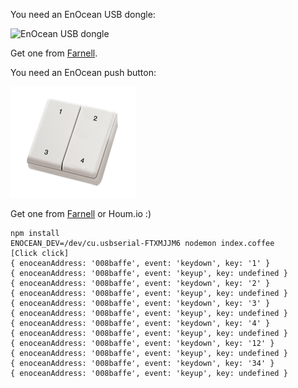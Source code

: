 You need an EnOcean USB dongle:

![EnOcean USB dongle](http://www.ehomeportal.de/shop/prodpic/BSC-EnOcean-USB-Stick-Smart-Connect-fuer-HomeMatic-CCU1-2-und-IP-Symcon-PM-0045_b_0.JPG)

Get one from [Farnell](http://uk.farnell.com/enocean/usb-300/usb-gateway-for-radio-868mhz/dp/2342011).

You need an EnOcean push button:

![Enocean push button](enocean-push-button.png)

Get one from [Farnell](http://uk.farnell.com/enocean/ptm-210/module-switch-radio-tx-868mhz/dp/2134137) or Houm.io :)

    npm install
    ENOCEAN_DEV=/dev/cu.usbserial-FTXMJJM6 nodemon index.coffee
    [Click click]
    { enoceanAddress: '008baffe', event: 'keydown', key: '1' }
    { enoceanAddress: '008baffe', event: 'keyup', key: undefined }
    { enoceanAddress: '008baffe', event: 'keydown', key: '2' }
    { enoceanAddress: '008baffe', event: 'keyup', key: undefined }
    { enoceanAddress: '008baffe', event: 'keydown', key: '3' }
    { enoceanAddress: '008baffe', event: 'keyup', key: undefined }
    { enoceanAddress: '008baffe', event: 'keydown', key: '4' }
    { enoceanAddress: '008baffe', event: 'keyup', key: undefined }
    { enoceanAddress: '008baffe', event: 'keydown', key: '12' }
    { enoceanAddress: '008baffe', event: 'keyup', key: undefined }
    { enoceanAddress: '008baffe', event: 'keydown', key: '34' }
    { enoceanAddress: '008baffe', event: 'keyup', key: undefined }
